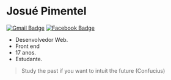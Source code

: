 # Josué Pimentel

[![Gmail Badge](https://img.shields.io/badge/-josue.farias.pimentel@gmail.com-6633cc?style=flat-square&logo=Gmail&logoColor=white&link=mailto:josue.farias.pimentel@gmail.com)](mailto:josue.farias.pimentel@gmail.com)
[![Facebook Badge](https://img.shields.io/badge/-josue.pimentel.106-6633cc?style=flat-square&logo=Facebook&logoColor=white&link=mailto:josue.pimentel.106)](https://www.facebook.com/josue.pimentel.106/)

- Desenvolvedor Web.
- Front end
- 17 anos.
- Estudante.

> Study the past if you want to intuit the future (Confucius)


